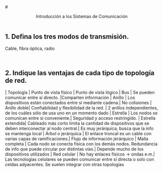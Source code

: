 #<center> Introducción a los Sistemas de Comunicación </center><br>

## 1. Defina los tres modos de transmisión.

<p> Cable, fibra óptica, radio </p> <br>

## 2. Indique las ventajas de cada tipo de topología de red. <br>

| Topología | Punto de vista físico | Punto de vista lógico
|    Bus    | Se pueden comunicar entre sí directo. |Comparten información 
|    Anillo  | Los dispositivos están conectados entre sí mediante cadena.| No colisiones
| Anillo doble| Confiabilidad y flexibilidad de la red. | 2 anillos independientes, de los cuáles sólo de usa uno en un momento dado
|  Estrella |   Los nodos se comunican entre si conveniente.| Seguridad y acceso restringido.
|  Estrella extendida| Cableado más corto limita la cantidad de dispositivos que se deben interconectar al nodo central.| Es muy jerárquica; busca que la info se mantenga local
|    Árbol o jerárquica | El enlace troncal es un cable con varias capas de ramificaciones.| Flujo de información jerárquico
|    Malla completa | Cada nodo se conecta física con los demás nodos. Redundancia de info que puede circular por distintas vías.| Depende mucho de los dispositivos utilizados
|    Red celular | No hay enlaces físicos -> ondas e.m.| Las tecnologías celulares se pueden comunicar entre sí directa o solo con celdas adyacentes. Se suelen integrar con otras topologías
